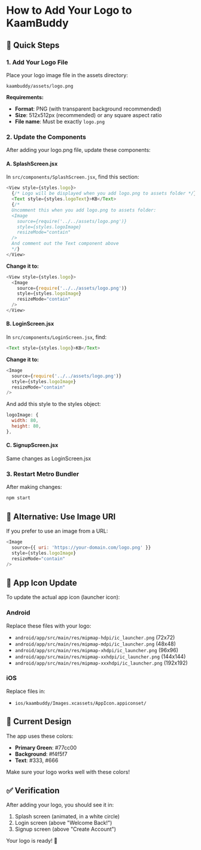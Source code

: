 # How to Add Your Logo to KaamBuddy

## 🎯 Quick Steps

### 1. Add Your Logo File
Place your logo image file in the assets directory:
```
kaambuddy/assets/logo.png
```

**Requirements:**
- **Format**: PNG (with transparent background recommended)
- **Size**: 512x512px (recommended) or any square aspect ratio
- **File name**: Must be exactly `logo.png`

### 2. Update the Components

After adding your logo.png file, update these components:

#### A. SplashScreen.jsx
In `src/components/SplashScreen.jsx`, find this section:
```javascript
<View style={styles.logo}>
  {/* Logo will be displayed when you add logo.png to assets folder */}
  <Text style={styles.logoText}>KB</Text>
  {/* 
  Uncomment this when you add logo.png to assets folder:
  <Image 
    source={require('../../assets/logo.png')} 
    style={styles.logoImage}
    resizeMode="contain"
  />
  And comment out the Text component above
  */}
</View>
```

**Change it to:**
```javascript
<View style={styles.logo}>
  <Image 
    source={require('../../assets/logo.png')} 
    style={styles.logoImage}
    resizeMode="contain"
  />
</View>
```

#### B. LoginScreen.jsx
In `src/components/LoginScreen.jsx`, find:
```javascript
<Text style={styles.logo}>KB</Text>
```

**Change it to:**
```javascript
<Image 
  source={require('../../assets/logo.png')} 
  style={styles.logoImage}
  resizeMode="contain"
/>
```

And add this style to the styles object:
```javascript
logoImage: {
  width: 80,
  height: 80,
},
```

#### C. SignupScreen.jsx
Same changes as LoginScreen.jsx

### 3. Restart Metro Bundler
After making changes:
```bash
npm start
```

## 🔧 Alternative: Use Image URI

If you prefer to use an image from a URL:

```javascript
<Image 
  source={{ uri: 'https://your-domain.com/logo.png' }}
  style={styles.logoImage}
  resizeMode="contain"
/>
```

## 📱 App Icon Update

To update the actual app icon (launcher icon):

### Android
Replace these files with your logo:
- `android/app/src/main/res/mipmap-hdpi/ic_launcher.png` (72x72)
- `android/app/src/main/res/mipmap-mdpi/ic_launcher.png` (48x48)
- `android/app/src/main/res/mipmap-xhdpi/ic_launcher.png` (96x96)
- `android/app/src/main/res/mipmap-xxhdpi/ic_launcher.png` (144x144)
- `android/app/src/main/res/mipmap-xxxhdpi/ic_launcher.png` (192x192)

### iOS
Replace files in:
- `ios/kaambuddy/Images.xcassets/AppIcon.appiconset/`

## 🎨 Current Design

The app uses these colors:
- **Primary Green**: #77cc00
- **Background**: #f4f5f7
- **Text**: #333, #666

Make sure your logo works well with these colors!

## ✅ Verification

After adding your logo, you should see it in:
1. Splash screen (animated, in a white circle)
2. Login screen (above "Welcome Back!")
3. Signup screen (above "Create Account")

Your logo is ready! 🎉


